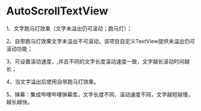 # AutoScrollTextView

1、文字跑马灯效果（文字未溢出仍可滚动；跑马灯）；

2、自带跑马灯效果文字未溢出不可滚动，该项目自定义TextView提供未溢出仍可滚动功能；

3、可设置滚动速度，,并且不同的文字长度滚动速度一致，文字越长滚动时间越长；

4、当文字溢出后使用自带跑马灯效果。

5、弹幕：集成哔哩哔哩弹幕库，文字长度不同，滚动速度不同，文字越短越慢，越长越快。
